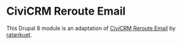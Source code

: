 # CiviCRM Reroute Email

This Drupal 8 module is an adaptation of [CiviCRM Reroute Email](https://www.drupal.org/project/civicrm_reroute_email) by [ratankuet](https://www.drupal.org/u/ratankuet).